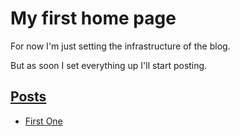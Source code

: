 # My first home page

For now I'm just setting the infrastructure of the blog.

But as soon I set everything up I'll start posting.

## [Posts](./posts)
- [First One](./posts/my-first-post/)
